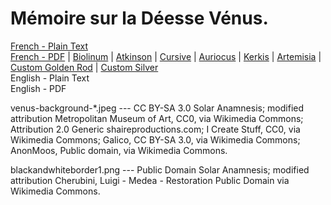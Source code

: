 # Mémoire sur la Déesse Vénus.

[French - Plain Text](full-text-french.md)  
[French - PDF](https://cdn.solaranamnesis.com/PierreLarcher/larcher_venus_1776_french.pdf) | [Biolinum](https://cdn.solaranamnesis.com/PierreLarcher/larcher_venus_1776_french_biolinum.pdf) | [Atkinson](https://cdn.solaranamnesis.com/PierreLarcher/larcher_venus_1776_french_atkinson.pdf) | [Cursive](https://cdn.solaranamnesis.com/PierreLarcher/larcher_venus_1776_french_frcursive.pdf) | [Auriocus](https://cdn.solaranamnesis.com/PierreLarcher/larcher_venus_1776_french_aurical.pdf) | [Kerkis](https://cdn.solaranamnesis.com/PierreLarcher/larcher_venus_1776_french_kerkis.pdf) | [Artemisia](https://cdn.solaranamnesis.com/PierreLarcher/larcher_venus_1776_french_artemisia.pdf) | [Custom Golden Rod](https://cdn.solaranamnesis.com/PierreLarcher/larcher_venus_1776_french_customvenus.pdf) | [Custom Silver](https://cdn.solaranamnesis.com/PierreLarcher/larcher_venus_1776_french_customvenus_silver.pdf)  
English - Plain Text  
English - PDF  

venus-background-*.jpeg --- CC BY-SA 3.0 Solar Anamnesis; modified attribution Metropolitan Museum of Art, CC0, via Wikimedia Commons; Attribution 2.0 Generic shaireproductions.com; I Create Stuff, CC0, via Wikimedia Commons; Galico, CC BY-SA 3.0, via Wikimedia Commons; AnonMoos, Public domain, via Wikimedia Commons.

blackandwhiteborder1.png --- Public Domain Solar Anamnesis; modified attribution Cherubini, Luigi - Medea - Restoration Public Domain via Wikimedia Commons.
